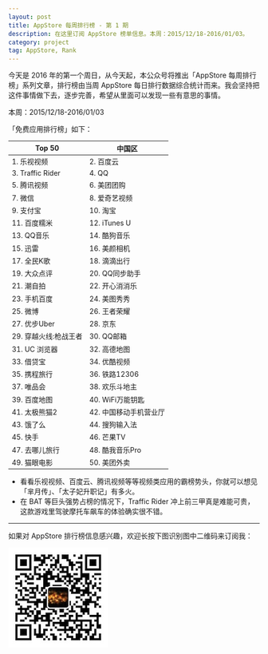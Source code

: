 ```yaml
---
layout: post
title: AppStore 每周排行榜 - 第 1 期
description: 在这里订阅 AppStore 榜单信息。本周：2015/12/18-2016/01/03。
category: project
tag: AppStore, Rank
---
```


今天是 2016 年的第一个周日，从今天起，本公众号将推出「AppStore 每周排行榜」系列文章，排行榜由当周 AppStore 每日排行数据综合统计而来。我会坚持把这件事情做下去，逐步完善，希望从里面可以发现一些有意思的事情。

本周：2015/12/18-2016/01/03

「免费应用排行榜」如下：


| Top 50 | 中国区 |
|---|---|
| 1. 乐视视频 | 2. 百度云 |
| 3. Traffic Rider | 4. QQ |
| 5. 腾讯视频 | 6. 美团团购 |
| 7. 微信 | 8. 爱奇艺视频  |
| 9. 支付宝 | 10. 淘宝  |
| 11. 百度糯米 | 12. iTunes U |
| 13. QQ音乐 | 14. 酷狗音乐 |
| 15. 迅雷 | 16. 美颜相机  |
| 17. 全民K歌 | 18. 滴滴出行 |
| 19. 大众点评 | 20. QQ同步助手 |
| 21. 潮自拍  | 22. 开心消消乐 |
| 23. 手机百度 | 24. 美图秀秀 |
| 25. 微博 | 26. 王者荣耀 |
| 27. 优步Uber  | 28. 京东 |
| 29. 穿越火线:枪战王者 | 30. QQ邮箱 |
| 31. UC 浏览器  | 32. 高德地图 |
| 33. 借贷宝 | 34. 优酷视频 |
| 35. 携程旅行 | 36. 铁路12306 |
| 37. 唯品会 | 38. 欢乐斗地主 |
| 39. 百度地图 | 40. WiFi万能钥匙 |
| 41. 太极熊猫2 | 42. 中国移动手机营业厅 |
| 43. 饿了么 | 44. 搜狗输入法 |
| 45. 快手 | 46. 芒果TV  |
| 47. 去哪儿旅行 | 48. 酷我音乐Pro |
| 49. 猫眼电影 | 50. 美团外卖 |

- 看看乐视视频、百度云、腾讯视频等等视频类应用的霸榜势头，你就可以想见「芈月传」、「太子妃升职记」有多火。
- 在 BAT 等巨头强势占榜的情况下，Traffic Rider 冲上前三甲真是难能可贵，这款游戏里驾驶摩托车飙车的体验确实很不错。


---------------------------------------

如果对 AppStore 排行榜信息感兴趣，欢迎长按下图识别图中二维码来订阅我：

![image](../../images/qrcode-somethoughts.jpg)